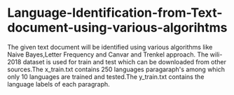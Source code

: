 # Language-Identification-from-Text-document-using-various-algorihtms
The given text document will be identified using various algorithms like Naive Bayes,Letter Frequency and Canvar and Trenkel approach.
The wili-2018 dataset is used for train and test which can be downloaded from other sources.The x_train.txt contains 250 languages paragaraph's among which only 10 languages are trained and tested.The y_train.txt contains the language labels of each paragraph.
